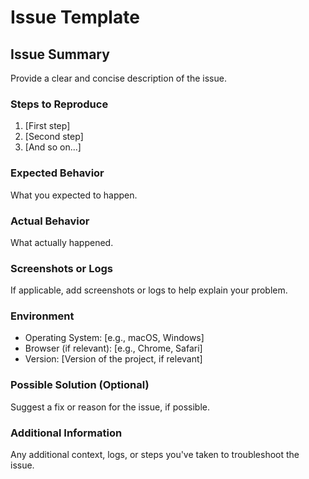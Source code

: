 # Issue Template

## Issue Summary

Provide a clear and concise description of the issue.

### Steps to Reproduce

1. [First step]
2. [Second step]
3. [And so on...]

### Expected Behavior

What you expected to happen.

### Actual Behavior

What actually happened.

### Screenshots or Logs

If applicable, add screenshots or logs to help explain your problem.

### Environment

- Operating System: [e.g., macOS, Windows]
- Browser (if relevant): [e.g., Chrome, Safari]
- Version: [Version of the project, if relevant]

### Possible Solution (Optional)

Suggest a fix or reason for the issue, if possible.

### Additional Information

Any additional context, logs, or steps you've taken to troubleshoot the issue.
